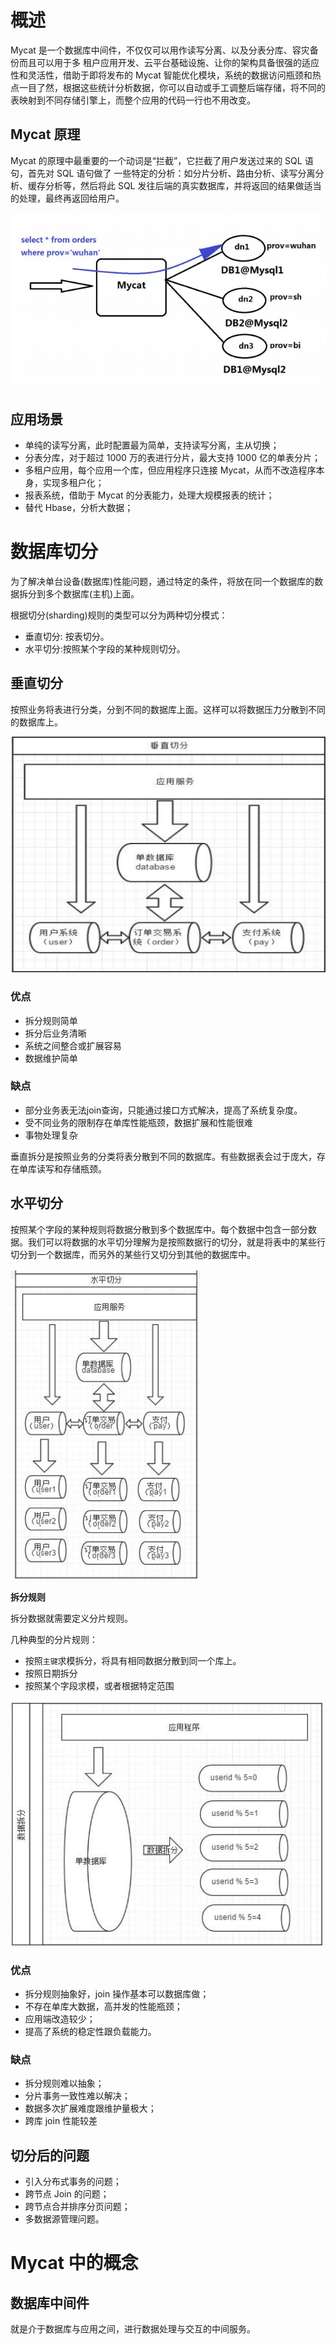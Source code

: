 # 概述

Mycat 是一个数据库中间件，不仅仅可以用作读写分离、以及分表分库、容灾备份而且可以用于多
租户应用开发、云平台基础设施、让你的架构具备很强的适应性和灵活性，借助于即将发布的 Mycat 智能优化模块，系统的数据访问瓶颈和热点一目了然，根据这些统计分析数据，你可以自动或手工调整后端存储，将不同的表映射到不同存储引擎上，而整个应用的代码一行也不用改变。

## Mycat 原理

Mycat 的原理中最重要的一个动词是“拦截”，它拦截了用户发送过来的 SQL 语句，首先对 SQL 语句做了
一些特定的分析：如分片分析、路由分析、读写分离分析、缓存分析等，然后将此 SQL 发往后端的真实数据库，并将返回的结果做适当的处理，最终再返回给用户。

![1540465304121](mycat.assets/1540465304121.png)

## 应用场景

* 单纯的读写分离，此时配置最为简单，支持读写分离，主从切换；
* 分表分库，对于超过 1000 万的表进行分片，最大支持 1000 亿的单表分片；
* 多租户应用，每个应用一个库，但应用程序只连接 Mycat，从而不改造程序本身，实现多租户化；
* 报表系统，借助于 Mycat 的分表能力，处理大规模报表的统计；
* 替代 Hbase，分析大数据；

# 数据库切分

为了解决单台设备(数据库)性能问题，通过特定的条件，将放在同一个数据库的数据拆分到多个数据库(主机)上面。

根据切分(sharding)规则的类型可以分为两种切分模式：

* 垂直切分: 按表切分。
* 水平切分:按照某个字段的某种规则切分。

## 垂直切分

按照业务将表进行分类，分到不同的数据库上面。这样可以将数据压力分散到不同的数据库上。

![1540456522401](mycat.assets/1540456522401.png)



### 优点

* 拆分规则简单
* 拆分后业务清晰
* 系统之间整合或扩展容易
* 数据维护简单

### 缺点

* 部分业务表无法join查询，只能通过接口方式解决，提高了系统复杂度。
* 受不同业务的限制存在单库性能瓶颈，数据扩展和性能很难
* 事物处理复杂

垂直拆分是按照业务的分类将表分散到不同的数据库。有些数据表会过于庞大，存在单库读写和存储瓶颈。

## 水平切分

按照某个字段的某种规则将数据分散到多个数据库中。每个数据中包含一部分数据。我们可以将数据的水平切分理解为是按照数据行的切分，就是将表中的某些行切分到一个数据库，而另外的某些行又切分到其他的数据库中。

![1540457190718](mycat.assets/1540457190718.png)

**拆分规则**

拆分数据就需要定义分片规则。

几种典型的分片规则：

* 按照`主键`求模拆分，将具有相同数据分散到同一个库上。
* 按照日期拆分
* 按照某个字段求模，或者根据特定范围

![1540457438952](mycat.assets/1540457438952.png)

### 优点

* 拆分规则抽象好，join 操作基本可以数据库做；
* 不存在单库大数据，高并发的性能瓶颈；
* 应用端改造较少；
* 提高了系统的稳定性跟负载能力。

### 缺点

* 拆分规则难以抽象；
* 分片事务一致性难以解决；
* 数据多次扩展难度跟维护量极大；
* 跨库 join 性能较差

## 切分后的问题

* 引入分布式事务的问题；
* 跨节点 Join 的问题； 
* 跨节点合并排序分页问题；
* 多数据源管理问题。

# Mycat 中的概念

## 数据库中间件

就是介于数据库与应用之间，进行数据处理与交互的中间服务。

